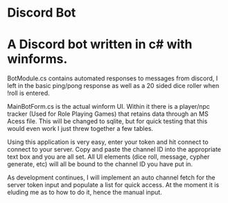 # Discord Bot
  # A Discord bot written in c# with winforms.

BotModule.cs contains automated responses to messages from discord, I left in the basic ping/pong response as well as a 20 sided dice roller when !roll is entered.

MainBotForm.cs is the actual winform UI. Within it there is a player/npc tracker (Used for Role Playing Games) that retains data through an MS Acess file. This will be changed to sqlite, but for quick testing that this would even work I just threw together a few tables. 

Using this application is very easy, enter your token and hit connect to connect to your server. Copy and paste the channel ID into the appropriate text box and you are all set. All UI elements (dice roll, message, cypher generate, etc) will all be bound to the channel ID you have put in. 

As development continues, I will implement an auto channel fetch for the server token input and populate a list for quick access. At the moment it is eluding me as to how to do it, hence the manual input. 
